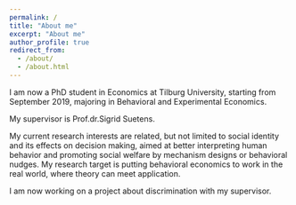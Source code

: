 ```yaml
---
permalink: /
title: "About me"
excerpt: "About me"
author_profile: true
redirect_from: 
  - /about/
  - /about.html
---
```


I am now a PhD student in Economics at Tilburg University, starting from September 2019, majoring in Behavioral and Experimental Economics. 

My supervisor is Prof.dr.Sigrid Suetens.

My current research interests are related, but not limited to social identity and its effects on decision making, aimed at better interpreting human behavior and promoting social welfare by mechanism designs or behavioral nudges. My research target is putting behavioral economics to work in the real world, where theory can meet application. 

I am now working on a project about discrimination with my supervisor.
